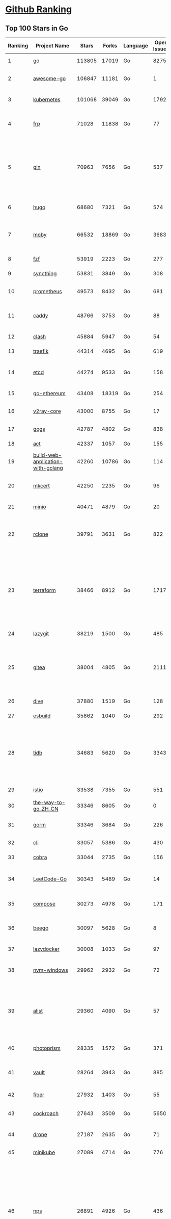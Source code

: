 [Github Ranking](../README.md)
==========

## Top 100 Stars in Go

| Ranking | Project Name | Stars | Forks | Language | Open Issues | Description | Last Commit |
| ------- | ------------ | ----- | ----- | -------- | ----------- | ----------- | ----------- |
| 1 | [go](https://github.com/golang/go) | 113805 | 17019 | Go | 8275 | The Go programming language | 2023-08-23T02:22:52Z |
| 2 | [awesome-go](https://github.com/avelino/awesome-go) | 106847 | 11181 | Go | 1 | A curated list of awesome Go frameworks, libraries and software | 2023-08-23T01:56:47Z |
| 3 | [kubernetes](https://github.com/kubernetes/kubernetes) | 101068 | 39049 | Go | 1792 | Production-Grade Container Scheduling and Management | 2023-08-23T02:47:22Z |
| 4 | [frp](https://github.com/fatedier/frp) | 71028 | 11838 | Go | 77 | A fast reverse proxy to help you expose a local server behind a NAT or firewall to the internet. | 2023-08-19T13:09:08Z |
| 5 | [gin](https://github.com/gin-gonic/gin) | 70963 | 7656 | Go | 537 | Gin is a HTTP web framework written in Go (Golang). It features a Martini-like API with much better performance -- up to 40 times faster. If you need smashing performance, get yourself some Gin. | 2023-08-21T22:36:18Z |
| 6 | [hugo](https://github.com/gohugoio/hugo) | 68680 | 7321 | Go | 574 | The world’s fastest framework for building websites. | 2023-08-22T06:47:02Z |
| 7 | [moby](https://github.com/moby/moby) | 66532 | 18869 | Go | 3683 | Moby Project - a collaborative project for the container ecosystem to assemble container-based systems | 2023-08-22T22:54:44Z |
| 8 | [fzf](https://github.com/junegunn/fzf) | 53919 | 2223 | Go | 277 | :cherry_blossom: A command-line fuzzy finder | 2023-08-22T06:17:45Z |
| 9 | [syncthing](https://github.com/syncthing/syncthing) | 53831 | 3849 | Go | 308 | Open Source Continuous File Synchronization | 2023-08-23T01:21:20Z |
| 10 | [prometheus](https://github.com/prometheus/prometheus) | 49573 | 8432 | Go | 681 | The Prometheus monitoring system and time series database. | 2023-08-23T00:24:59Z |
| 11 | [caddy](https://github.com/caddyserver/caddy) | 48766 | 3753 | Go | 88 | Fast and extensible multi-platform HTTP/1-2-3 web server with automatic HTTPS | 2023-08-22T06:41:27Z |
| 12 | [clash](https://github.com/Dreamacro/clash) | 45884 | 5947 | Go | 54 | A rule-based tunnel in Go. | 2023-08-22T08:38:09Z |
| 13 | [traefik](https://github.com/traefik/traefik) | 44314 | 4695 | Go | 619 | The Cloud Native Application Proxy | 2023-08-22T08:02:06Z |
| 14 | [etcd](https://github.com/etcd-io/etcd) | 44274 | 9533 | Go | 158 | Distributed reliable key-value store for the most critical data of a distributed system | 2023-08-22T19:45:14Z |
| 15 | [go-ethereum](https://github.com/ethereum/go-ethereum) | 43408 | 18319 | Go | 254 | Official Go implementation of the Ethereum protocol | 2023-08-23T02:59:44Z |
| 16 | [v2ray-core](https://github.com/v2ray/v2ray-core) | 43000 | 8755 | Go | 17 | A platform for building proxies to bypass network restrictions. | 2023-08-07T03:53:50Z |
| 17 | [gogs](https://github.com/gogs/gogs) | 42787 | 4802 | Go | 838 | Gogs is a painless self-hosted Git service | 2023-08-21T14:40:40Z |
| 18 | [act](https://github.com/nektos/act) | 42337 | 1057 | Go | 155 | Run your GitHub Actions locally 🚀 | 2023-08-22T16:46:54Z |
| 19 | [build-web-application-with-golang](https://github.com/astaxie/build-web-application-with-golang) | 42260 | 10786 | Go | 114 | A golang ebook intro how to build a web with golang | 2023-08-21T14:20:10Z |
| 20 | [mkcert](https://github.com/FiloSottile/mkcert) | 42250 | 2235 | Go | 96 | A simple zero-config tool to make locally trusted development certificates with any names you'd like. | 2023-08-07T07:50:51Z |
| 21 | [minio](https://github.com/minio/minio) | 40471 | 4879 | Go | 20 | High Performance Object Storage for AI | 2023-08-22T22:45:58Z |
| 22 | [rclone](https://github.com/rclone/rclone) | 39791 | 3631 | Go | 822 | "rsync for cloud storage" - Google Drive, S3, Dropbox, Backblaze B2, One Drive, Swift, Hubic, Wasabi, Google Cloud Storage, Yandex Files | 2023-08-22T23:02:21Z |
| 23 | [terraform](https://github.com/hashicorp/terraform) | 38466 | 8912 | Go | 1717 | Terraform enables you to safely and predictably create, change, and improve infrastructure. It is a source-available tool that codifies APIs into declarative configuration files that can be shared amongst team members, treated as code, edited, reviewed, and versioned. | 2023-08-23T01:02:09Z |
| 24 | [lazygit](https://github.com/jesseduffield/lazygit) | 38219 | 1500 | Go | 485 | simple terminal UI for git commands | 2023-08-22T12:09:36Z |
| 25 | [gitea](https://github.com/go-gitea/gitea) | 38004 | 4805 | Go | 2111 | Git with a cup of tea! Painless self-hosted all-in-one software development service, including Git hosting, code review, team collaboration, package registry and CI/CD | 2023-08-23T02:58:13Z |
| 26 | [dive](https://github.com/wagoodman/dive) | 37880 | 1519 | Go | 128 | A tool for exploring each layer in a docker image | 2023-08-20T15:41:23Z |
| 27 | [esbuild](https://github.com/evanw/esbuild) | 35862 | 1040 | Go | 292 | An extremely fast bundler for the web | 2023-08-14T02:32:15Z |
| 28 | [tidb](https://github.com/pingcap/tidb) | 34683 | 5620 | Go | 3343 | TiDB is an open-source, cloud-native, distributed, MySQL-Compatible database for elastic scale and real-time analytics. Try AI-powered Chat2Query free at : https://tidbcloud.com/free-trial | 2023-08-23T03:01:48Z |
| 29 | [istio](https://github.com/istio/istio) | 33538 | 7355 | Go | 551 | Connect, secure, control, and observe services. | 2023-08-23T02:19:50Z |
| 30 | [the-way-to-go_ZH_CN](https://github.com/unknwon/the-way-to-go_ZH_CN) | 33346 | 8605 | Go | 0 | 《The Way to Go》中文译本，中文正式名《Go 入门指南》 | 2023-08-12T01:54:36Z |
| 31 | [gorm](https://github.com/go-gorm/gorm) | 33346 | 3684 | Go | 226 | The fantastic ORM library for Golang, aims to be developer friendly | 2023-08-23T00:08:26Z |
| 32 | [cli](https://github.com/cli/cli) | 33057 | 5386 | Go | 430 | GitHub’s official command line tool | 2023-08-22T21:37:18Z |
| 33 | [cobra](https://github.com/spf13/cobra) | 33044 | 2735 | Go | 156 | A Commander for modern Go CLI interactions | 2023-08-21T10:07:02Z |
| 34 | [LeetCode-Go](https://github.com/halfrost/LeetCode-Go) | 30343 | 5489 | Go | 14 | ✅ Solutions to LeetCode by Go, 100% test coverage, runtime beats 100% / LeetCode 题解 | 2023-08-01T14:41:22Z |
| 35 | [compose](https://github.com/docker/compose) | 30273 | 4978 | Go | 171 | Define and run multi-container applications with Docker | 2023-08-22T22:43:26Z |
| 36 | [beego](https://github.com/beego/beego) | 30097 | 5628 | Go | 8 | beego is an open-source, high-performance web framework for the Go programming language. | 2023-08-22T16:18:18Z |
| 37 | [lazydocker](https://github.com/jesseduffield/lazydocker) | 30008 | 1033 | Go | 97 | The lazier way to manage everything docker | 2023-08-11T15:27:25Z |
| 38 | [nvm-windows](https://github.com/coreybutler/nvm-windows) | 29962 | 2932 | Go | 72 | A node.js version management utility for Windows. Ironically written in Go. | 2023-08-17T06:59:00Z |
| 39 | [alist](https://github.com/alist-org/alist) | 29360 | 4090 | Go | 57 | 🗂️A file list/WebDAV program that supports multiple storages, powered by Gin and Solidjs. / 一个支持多存储的文件列表/WebDAV程序，使用 Gin 和 Solidjs。 | 2023-08-22T19:25:31Z |
| 40 | [photoprism](https://github.com/photoprism/photoprism) | 28335 | 1572 | Go | 371 | AI-Powered Photos App for the Decentralized Web 🌈💎✨ | 2023-08-22T11:06:07Z |
| 41 | [vault](https://github.com/hashicorp/vault) | 28264 | 3943 | Go | 885 | A tool for secrets management, encryption as a service, and privileged access management | 2023-08-23T01:33:48Z |
| 42 | [fiber](https://github.com/gofiber/fiber) | 27932 | 1403 | Go | 55 | ⚡️ Express inspired web framework written in Go | 2023-08-22T20:47:58Z |
| 43 | [cockroach](https://github.com/cockroachdb/cockroach) | 27643 | 3509 | Go | 5650 | CockroachDB - the open source, cloud-native distributed SQL database. | 2023-08-23T02:56:22Z |
| 44 | [drone](https://github.com/harness/drone) | 27187 | 2635 | Go | 71 | Drone is a Container-Native, Continuous Delivery Platform | 2023-08-21T12:37:13Z |
| 45 | [minikube](https://github.com/kubernetes/minikube) | 27089 | 4714 | Go | 776 | Run Kubernetes locally | 2023-08-22T22:30:38Z |
| 46 | [nps](https://github.com/ehang-io/nps) | 26891 | 4926 | Go | 436 | 一款轻量级、高性能、功能强大的内网穿透代理服务器。支持tcp、udp、socks5、http等几乎所有流量转发，可用来访问内网网站、本地支付接口调试、ssh访问、远程桌面，内网dns解析、内网socks5代理等等……，并带有功能强大的web管理端。a lightweight, high-performance, powerful intranet penetration proxy server, with a powerful web management terminal. | 2023-07-17T03:53:54Z |
| 47 | [consul](https://github.com/hashicorp/consul) | 26810 | 4370 | Go | 1089 | Consul is a distributed, highly available, and data center aware solution to connect and configure applications across dynamic, distributed infrastructure. | 2023-08-23T01:56:19Z |
| 48 | [echo](https://github.com/labstack/echo) | 26366 | 2185 | Go | 53 | High performance, minimalist Go web framework | 2023-08-22T19:50:58Z |
| 49 | [portainer](https://github.com/portainer/portainer) | 26320 | 2225 | Go | 313 | Making Docker and Kubernetes management easy. | 2023-08-23T00:20:48Z |
| 50 | [influxdb](https://github.com/influxdata/influxdb) | 26010 | 3415 | Go | 1738 | Scalable datastore for metrics, events, and real-time analytics | 2023-08-20T02:18:22Z |
| 51 | [k3s](https://github.com/k3s-io/k3s) | 24236 | 2120 | Go | 94 | Lightweight Kubernetes | 2023-08-22T21:11:37Z |
| 52 | [viper](https://github.com/spf13/viper) | 23782 | 1951 | Go | 375 | Go configuration with fangs | 2023-08-18T14:18:26Z |
| 53 | [nsq](https://github.com/nsqio/nsq) | 23722 | 2882 | Go | 50 | A realtime distributed messaging platform | 2023-07-16T20:11:26Z |
| 54 | [v2ray-core](https://github.com/v2fly/v2ray-core) | 23589 | 3743 | Go | 41 | A platform for building proxies to bypass network restrictions. | 2023-08-21T22:44:09Z |
| 55 | [faas](https://github.com/openfaas/faas) | 23403 | 1867 | Go | 30 | OpenFaaS - Serverless Functions Made Simple | 2023-08-22T17:38:32Z |
| 56 | [croc](https://github.com/schollz/croc) | 23345 | 996 | Go | 108 | Easily and securely send things from one computer to another :crocodile: :package: | 2023-08-18T09:00:46Z |
| 57 | [ngrok](https://github.com/inconshreveable/ngrok) | 23161 | 4315 | Go | 225 | Introspected tunnels to localhost | 2023-07-09T00:44:48Z |
| 58 | [logrus](https://github.com/sirupsen/logrus) | 23133 | 2267 | Go | 3 | Structured, pluggable logging for Go. | 2023-07-21T15:53:03Z |
| 59 | [docker_practice](https://github.com/yeasy/docker_practice) | 22794 | 5582 | Go | 4 | Learn and understand Docker&Container technologies, with real DevOps practice! | 2023-08-18T04:55:29Z |
| 60 | [go-patterns](https://github.com/tmrts/go-patterns) | 22686 | 2096 | Go | 17 | Curated list of Go design patterns, recipes and idioms | 2023-04-30T11:12:57Z |
| 61 | [hub](https://github.com/mislav/hub) | 22518 | 2404 | Go | 238 | A command-line tool that makes git easier to use with GitHub. | 2023-07-25T10:30:58Z |
| 62 | [micro](https://github.com/zyedidia/micro) | 22436 | 1143 | Go | 701 | A modern and intuitive terminal-based text editor | 2023-08-19T13:43:02Z |
| 63 | [milvus](https://github.com/milvus-io/milvus) | 22357 | 2465 | Go | 577 | A cloud-native vector database, storage for next generation AI applications | 2023-08-23T02:58:42Z |
| 64 | [k9s](https://github.com/derailed/k9s) | 21976 | 1405 | Go | 420 | 🐶 Kubernetes CLI To Manage Your Clusters In Style! | 2023-08-21T23:04:19Z |
| 65 | [lux](https://github.com/iawia002/lux) | 21878 | 2568 | Go | 447 | 👾 Fast and simple video download library and CLI tool written in Go | 2023-08-16T05:58:09Z |
| 66 | [vegeta](https://github.com/tsenart/vegeta) | 21707 | 1313 | Go | 52 | HTTP load testing tool and library. It's over 9000! | 2023-08-18T11:31:46Z |
| 67 | [rancher](https://github.com/rancher/rancher) | 21453 | 2864 | Go | 2492 | Complete container management platform | 2023-08-22T22:32:57Z |
| 68 | [kratos](https://github.com/go-kratos/kratos) | 21222 | 3880 | Go | 88 | Your ultimate Go microservices framework for the cloud-native era. | 2023-08-23T02:43:26Z |
| 69 | [fyne](https://github.com/fyne-io/fyne) | 21134 | 1200 | Go | 546 | Cross platform GUI toolkit in Go inspired by Material Design | 2023-08-22T22:26:24Z |
| 70 | [restic](https://github.com/restic/restic) | 21018 | 1345 | Go | 388 | Fast, secure, efficient backup program | 2023-08-20T15:21:00Z |
| 71 | [go-micro](https://github.com/go-micro/go-micro) | 20756 | 2315 | Go | 78 | A Go microservices framework | 2023-08-07T08:46:20Z |
| 72 | [harbor](https://github.com/goharbor/harbor) | 20679 | 4445 | Go | 551 | An open source trusted cloud native registry project that stores, signs, and scans content. | 2023-08-22T17:43:25Z |
| 73 | [cli](https://github.com/urfave/cli) | 20590 | 1698 | Go | 34 | A simple, fast, and fun package for building command line apps in Go | 2023-08-21T23:21:03Z |
| 74 | [filebrowser](https://github.com/filebrowser/filebrowser) | 20547 | 2455 | Go | 92 | 📂 Web File Browser | 2023-08-18T18:26:19Z |
| 75 | [colly](https://github.com/gocolly/colly) | 20536 | 1631 | Go | 141 | Elegant Scraper and Crawler Framework for Golang | 2023-08-22T17:11:42Z |
| 76 | [testify](https://github.com/stretchr/testify) | 20411 | 1489 | Go | 257 | A toolkit with common assertions and mocks that plays nicely with the standard library | 2023-08-22T05:58:15Z |
| 77 | [learn-go-with-tests](https://github.com/quii/learn-go-with-tests) | 20018 | 2632 | Go | 36 | Learn Go with test-driven development | 2023-08-01T05:46:15Z |
| 78 | [fasthttp](https://github.com/valyala/fasthttp) | 20013 | 1670 | Go | 69 | Fast HTTP package for Go. Tuned for high performance. Zero memory allocations in hot paths. Up to 10x faster than net/http | 2023-08-16T17:57:48Z |
| 79 | [loki](https://github.com/grafana/loki) | 19850 | 2883 | Go | 997 | Like Prometheus, but for logs. | 2023-08-22T22:19:37Z |
| 80 | [websocket](https://github.com/gorilla/websocket) | 19673 | 3382 | Go | 29 | Package gorilla/websocket is a fast, well-tested and widely used WebSocket implementation for Go. | 2023-08-18T16:22:35Z |
| 81 | [dgraph](https://github.com/dgraph-io/dgraph) | 19538 | 1482 | Go | 202 | The high-performance database for modern applications | 2023-08-22T18:55:21Z |
| 82 | [bubbletea](https://github.com/charmbracelet/bubbletea) | 19456 | 611 | Go | 43 | A powerful little TUI framework 🏗 | 2023-08-22T20:50:52Z |
| 83 | [zap](https://github.com/uber-go/zap) | 19407 | 1380 | Go | 97 | Blazing fast, structured, leveled logging in Go. | 2023-08-21T16:18:13Z |
| 84 | [mux](https://github.com/gorilla/mux) | 19016 | 1794 | Go | 10 | Package gorilla/mux is a powerful HTTP router and URL matcher for building Go web servers with 🦍 | 2023-08-23T01:41:27Z |
| 85 | [podman](https://github.com/containers/podman) | 18848 | 2037 | Go | 425 | Podman: A tool for managing OCI containers and pods. | 2023-08-23T02:15:54Z |
| 86 | [Cloudreve](https://github.com/cloudreve/Cloudreve) | 18736 | 3113 | Go | 209 | 🌩支持多家云存储的云盘系统 (Self-hosted file management and sharing system, supports multiple storage providers) | 2023-08-14T17:29:51Z |
| 87 | [grpc-go](https://github.com/grpc/grpc-go) | 18644 | 4111 | Go | 121 | The Go language implementation of gRPC. HTTP/2 based RPC | 2023-08-23T00:00:01Z |
| 88 | [trivy](https://github.com/aquasecurity/trivy) | 18386 | 1834 | Go | 146 | Find vulnerabilities, misconfigurations, secrets, SBOM in containers, Kubernetes, code repositories, clouds and more | 2023-08-22T20:14:12Z |
| 89 | [AdGuardHome](https://github.com/AdguardTeam/AdGuardHome) | 18223 | 1523 | Go | 872 | Network-wide ads & trackers blocking DNS server | 2023-08-22T15:06:15Z |
| 90 | [jaeger](https://github.com/jaegertracing/jaeger) | 18138 | 2221 | Go | 330 | CNCF Jaeger, a Distributed Tracing Platform | 2023-08-23T02:23:46Z |
| 91 | [seaweedfs](https://github.com/seaweedfs/seaweedfs) | 18103 | 2020 | Go | 202 | SeaweedFS is a fast distributed storage system for blobs, objects, files, and data lake, for billions of files! Blob store has O(1) disk seek, cloud tiering. Filer supports Cloud Drive, cross-DC active-active replication, Kubernetes, POSIX FUSE mount, S3 API, S3 Gateway, Hadoop, WebDAV, encryption, Erasure Coding. | 2023-08-23T02:17:53Z |
| 92 | [gin-vue-admin](https://github.com/flipped-aurora/gin-vue-admin) | 18074 | 5465 | Go | 35 | 基于vite+vue3+gin搭建的开发基础平台（支持TS,JS混用），集成jwt鉴权，权限管理，动态路由，显隐可控组件，分页封装，多点登录拦截，资源权限，上传下载，代码生成器，表单生成器,chatGPT自动查表等开发必备功能。 | 2023-08-21T10:15:51Z |
| 93 | [gotty](https://github.com/yudai/gotty) | 17951 | 1366 | Go | 103 | Share your terminal as a web application | 2023-03-24T15:55:33Z |
| 94 | [go-redis](https://github.com/redis/go-redis) | 17773 | 2148 | Go | 183 | Redis Go client | 2023-08-22T15:25:13Z |
| 95 | [learngo](https://github.com/inancgumus/learngo) | 17604 | 2372 | Go | 4 | ❤️ 1000+ Hand-Crafted Go Examples, Exercises, and Quizzes. 🚀 Learn Go by fixing 1000+ tiny programs. | 2023-06-09T11:03:13Z |
| 96 | [authelia](https://github.com/authelia/authelia) | 17170 | 951 | Go | 65 | The Single Sign-On Multi-Factor portal for web apps | 2023-08-23T02:20:25Z |
| 97 | [slim](https://github.com/slimtoolkit/slim) | 17120 | 647 | Go | 153 | Slim(toolkit): Don't change anything in your container image and minify it by up to 30x (and for compiled languages even more) making it secure too! (free and open source) | 2023-08-16T01:05:34Z |
| 98 | [pulumi](https://github.com/pulumi/pulumi) | 17086 | 942 | Go | 1727 | Pulumi - Infrastructure as Code in any programming language. Build infrastructure intuitively on any cloud using familiar languages 🚀 | 2023-08-22T22:40:47Z |
| 99 | [websocketd](https://github.com/joewalnes/websocketd) | 16917 | 1018 | Go | 44 | Turn any program that uses STDIN/STDOUT into a WebSocket server. Like inetd, but for WebSockets.  | 2023-07-13T18:18:59Z |
| 100 | [xbar](https://github.com/matryer/xbar) | 16889 | 651 | Go | 148 | Put the output from any script or program into your macOS Menu Bar (the BitBar reboot) | 2023-07-15T10:54:04Z |

